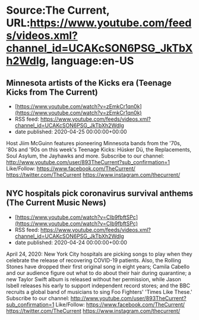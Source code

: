 # Source:The Current, URL:https://www.youtube.com/feeds/videos.xml?channel_id=UCAKcSON6PSG_JkTbXh2WdIg, language:en-US

## Minnesota artists of the Kicks era (Teenage Kicks from The Current)
 - [https://www.youtube.com/watch?v=zEmkCr1qn0k](https://www.youtube.com/watch?v=zEmkCr1qn0k)
 - RSS feed: https://www.youtube.com/feeds/videos.xml?channel_id=UCAKcSON6PSG_JkTbXh2WdIg
 - date published: 2020-04-25 00:00:00+00:00

Host Jiim McGuinn features pioneering Minnesota bands from the '70s, '80s and '90s on this week's Teenage Kicks: Hüsker Dü, the Replacements, Soul Asylum, the Jayhawks and more.
Subscribe to our channel:
http://www.youtube.com/user/893TheCurrent?sub_confirmation=1
Like/Follow:
https://www.facebook.com/TheCurrent/
https://twitter.com/TheCurrent
https://www.instagram.com/thecurrent/

## NYC hospitals pick coronavirus survival anthems (The Current Music News)
 - [https://www.youtube.com/watch?v=CIb9fbftSPc](https://www.youtube.com/watch?v=CIb9fbftSPc)
 - RSS feed: https://www.youtube.com/feeds/videos.xml?channel_id=UCAKcSON6PSG_JkTbXh2WdIg
 - date published: 2020-04-24 00:00:00+00:00

April 24, 2020: New York City hospitals are picking songs to play when they celebrate the release of recovering COVID-19 patients. Also, the Rolling Stones have dropped their first original song in eight years; Camila Cabello and our audience figure out what to do about their hair during quarantine; a new Taylor Swift album is released without her permission, while Jason Isbell releases his early to support independent record stores; and the BBC recruits a global band of musicians to sing Foo Fighters' 'Times Like These.'
Subscribe to our channel:
http://www.youtube.com/user/893TheCurrent?sub_confirmation=1
Like/Follow:
https://www.facebook.com/TheCurrent/
https://twitter.com/TheCurrent
https://www.instagram.com/thecurrent/

